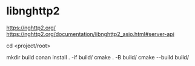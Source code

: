 # libnghttp2

https://nghttp2.org/
https://nghttp2.org/documentation/libnghttp2_asio.html#server-api

cd <project/root>

mkdir build
conan install . -if build/
cmake . -B build/
cmake --build build/
